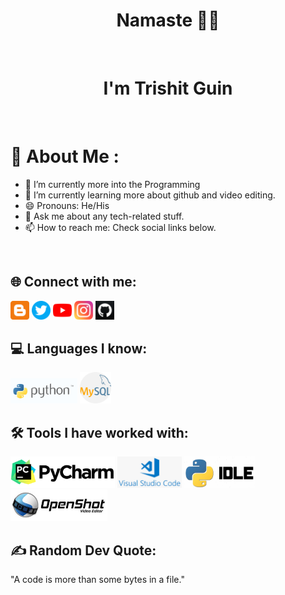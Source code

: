   <h1 align="center"> Namaste 🙏🏻 </h1> </br>
  <h1 align="center"> I'm Trishit Guin </h1> </br>
  
# 💫 About Me :
- 🔭 I’m currently more into the Programming
- 🌱 I’m currently learning more about github and video editing.
- 😄 Pronouns: He/His
- 💬 Ask me about any tech-related stuff.
- 📫 How to reach me: Check social links below.
</br>

## 🌐 Connect with me:


<a href="https://terimeristudy.blogspot.com/" alt="Blogger">
<img src="https://github.com/trishit-guin/trishit-guin/blob/main/blogger.png" height="30" width="30"></a>
<a href="https://twitter.com/trishitguin2005" alt="Twitter">
<img src="https://github.com/trishit-guin/trishit-guin/blob/main/twitter.png" height="30" width="30"></a>
<a href="https://youtube.com/@terimeristudy" alt="YouTube">
<img src="https://github.com/trishit-guin/trishit-guin/blob/main/youtube.png" height="30" width="30"></a>
<a href="https://www.instagram.com/trishit_guin/" alt="Instagram">
<img src="https://github.com/trishit-guin/trishit-guin/blob/main/instagram.png" height="30" width="30"></a> 
<a href="https://github.com/trishit-guin" alt="Github">
<img src="https://github.com/trishit-guin/trishit-guin/blob/main/github.png" height="30" width="30"></a>

## 💻 Languages I know:

<a alt="Python"><img src="https://github.com/trishit-guin/trishit-guin/blob/main/python.png" height="40" width="107"></a>
<a alt="MySql"><img src="https://github.com/trishit-guin/trishit-guin/blob/main/mysql.png" height="50" width="50"></a>

## 🛠 Tools I have worked with:

<a alt="PyCharm"><img src="https://github.com/trishit-guin/trishit-guin/blob/main/pycharm.png" height="50" width="167"></a>
<a alt="VSCode"><img src="https://github.com/trishit-guin/trishit-guin/blob/main/vscode.png" height="50" width="103"></a>
<a alt="PythonIDLE"><img src="https://github.com/trishit-guin/trishit-guin/blob/main/idle.png" height="50" width="113"></a>
<a alt="OpenShot"><img src="https://github.com/trishit-guin/trishit-guin/blob/main/openshot.png" height="50" width="155"></a>

## ✍ Random Dev Quote:

<p>"A code is more than some bytes in a file."</p>
